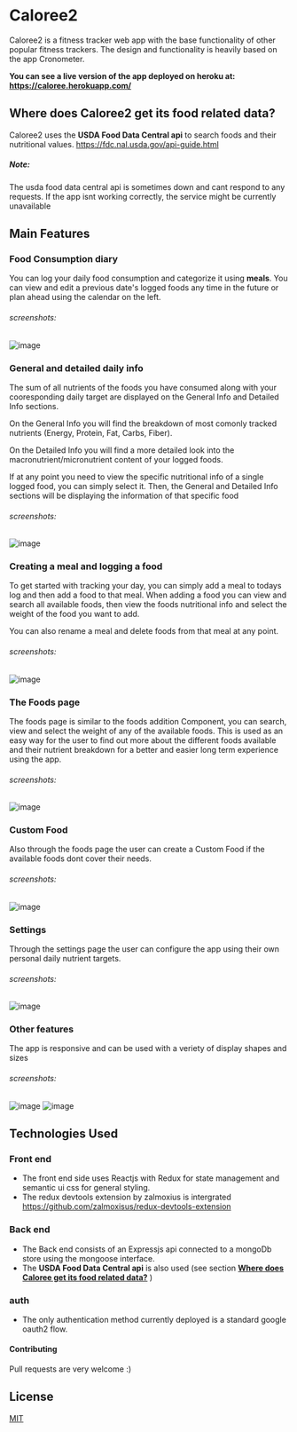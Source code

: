 # Caloree2

Caloree2 is a fitness tracker web app with the base functionality of other popular fitness trackers. The design and functionality is heavily based on the app Cronometer.

**You can see a live version of the app deployed on heroku at: https://caloree.herokuapp.com/**

## Where does Caloree2 get its food related data?
Caloree2 uses the **USDA Food Data Central api**  to search foods and their nutritional values. https://fdc.nal.usda.gov/api-guide.html

##### Note:
The usda food data central api is sometimes down and cant respond to any requests. If the app isnt working correctly, the service might be currently unavailable


## Main Features

### Food Consumption diary
You can log your daily food consumption and categorize it using **meals**. You can view and edit a previous date's logged foods any time in the future or plan ahead using the calendar on the left.

###### screenshots:
![image](https://user-images.githubusercontent.com/61254766/121781003-85d35d80-cbab-11eb-955d-162a98a4c170.png)


### General and detailed daily info
The sum of all nutrients of the foods you have consumed along with your cooresponding daily target are displayed on the General Info and Detailed Info sections. 

On the General Info you will find the breakdown of most comonly tracked nutrients (Energy, Protein, Fat, Carbs, Fiber). 

On the Detailed Info you will find a more detailed look into the macronutrient/micronutrient content of your logged foods. 

If at any point you need to view the specific nutritional info of a single logged food, you can simply select it. Then, the General and Detailed Info sections will be displaying the information of that specific food

###### screenshots:
![image](https://user-images.githubusercontent.com/61254766/121781071-cd59e980-cbab-11eb-834c-b4623e1b997c.png)


### Creating a meal and logging a food
To get started with tracking your day, you can simply add a meal to todays log and then add a food to that meal. When adding a food you can view and search all available foods, then view the foods nutritional info and select the weight of the food you want to add. 

You can also rename a meal and delete foods from that meal at any point.

###### screenshots:
![image](https://user-images.githubusercontent.com/61254766/121781465-8b31a780-cbad-11eb-97c1-c695c9c404ad.png)


### The Foods page
The foods page is similar to the foods addition Component, you can search, view and select the weight of any of the available foods. This is used as an easy way for the user to find out more about the different foods available and their nutrient breakdown for a better and easier long term experience using the app.

###### screenshots:
![image](https://user-images.githubusercontent.com/61254766/121781491-b3210b00-cbad-11eb-8d4d-fce7718cf450.png)



### Custom Food
Also through the foods page the user can create a Custom Food if the available foods dont cover their needs.

###### screenshots:
![image](https://user-images.githubusercontent.com/61254766/121781497-bd430980-cbad-11eb-8a71-8f42a3a99da0.png)


### Settings
Through the settings page the user can configure the app using their own personal daily nutrient targets.

###### screenshots:
![image](https://user-images.githubusercontent.com/61254766/121781511-c7fd9e80-cbad-11eb-8715-6c566ad6dd0c.png)


### Other features
The app is responsive and can be used with a veriety of display shapes and sizes

###### screenshots:
![image](https://user-images.githubusercontent.com/61254766/121781524-e1064f80-cbad-11eb-8b49-496c117d8848.png)
![image](https://user-images.githubusercontent.com/61254766/121781539-efed0200-cbad-11eb-8350-bfd22d22e42a.png)



## Technologies Used
### Front end
* The front end side uses Reactjs with Redux for state management and semantic ui css for general styling.
* The redux devtools extension by zalmoxius is intergrated https://github.com/zalmoxisus/redux-devtools-extension 

### Back end
* The Back end consists of an Expressjs api connected to a mongoDb store using the mongoose interface.
* The **USDA Food Data Central api** is also used (see section [**Where does Caloree get its food related data?**](#where-does-caloree-get-its-food-related-data) )

### auth
* The only authentication method currently deployed is a standard google oauth2 flow.


#### Contributing
Pull requests are very welcome :)

## License
[MIT](https://choosealicense.com/licenses/mit/)
